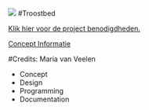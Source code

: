 <img src="http://u.cubeupload.com/Thovex/mariasuploadspeedzui.png">
#Troostbed

[Klik hier voor de project benodigdheden.](Docs/Benodigdheden.md)  

[Concept Informatie](http://studenthome.hku.nl/~jesse.vanvliet/Files/IfThisThenThat/VlietJesseVan_ITTT_DesignDocument.pdf)

#Credits:
Maria van Veelen
- Concept
- Design
- Programming
- Documentation
